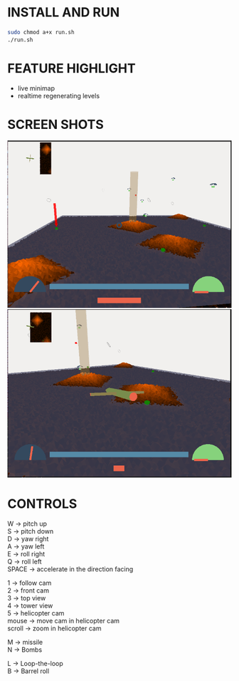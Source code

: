 # INSTALL AND RUN
```bash
sudo chmod a+x run.sh
./run.sh
```
# FEATURE HIGHLIGHT
* live minimap  
* realtime regenerating levels  

# SCREEN SHOTS
![](./screen-shots/1.png)
![](./screen-shots/2.png)


# CONTROLS
W            -> pitch up  
S            -> pitch down  
D            -> yaw right  
A            -> yaw left  
E            -> roll right  
Q            -> roll left  
SPACE        -> accelerate in the direction facing  
  
1             -> follow cam  
2             -> front cam  
3             -> top view  
4             -> tower view  
5             -> helicopter cam  
mouse         -> move cam in helicopter cam  
scroll        -> zoom in helicopter cam  
  
M             -> missile  
N             -> Bombs  

L             -> Loop-the-loop  
B             -> Barrel roll  
